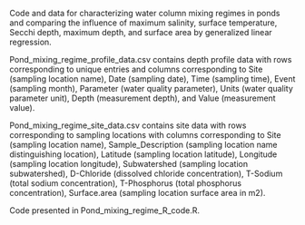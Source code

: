 Code and data for characterizing water column mixing regimes in ponds and comparing the influence of maximum salinity, surface temperature, Secchi depth, maximum depth, and surface area by generalized linear regression.

Pond_mixing_regime_profile_data.csv contains depth profile data with rows corresponding to unique entries and columns corresponding to Site (sampling location name), Date (sampling date), Time (sampling time), Event (sampling month), Parameter (water quality parameter), Units (water quality parameter unit), Depth (measurement depth), and Value (measurement value).

Pond_mixing_regime_site_data.csv contains site data with rows corresponding to sampling locations with columns corresponding to Site (sampling location name), Sample_Description (sampling location name distinguishing location), Latitude (sampling location latitude), Longitude (sampling location longitude), Subwatershed (sampling location subwatershed), D-Chloride (dissolved chloride concentration), T-Sodium (total sodium concentration), T-Phosphorus (total phosphorus concentration), Surface.area (sampling location surface area in m2).

Code presented in Pond_mixing_regime_R_code.R.
